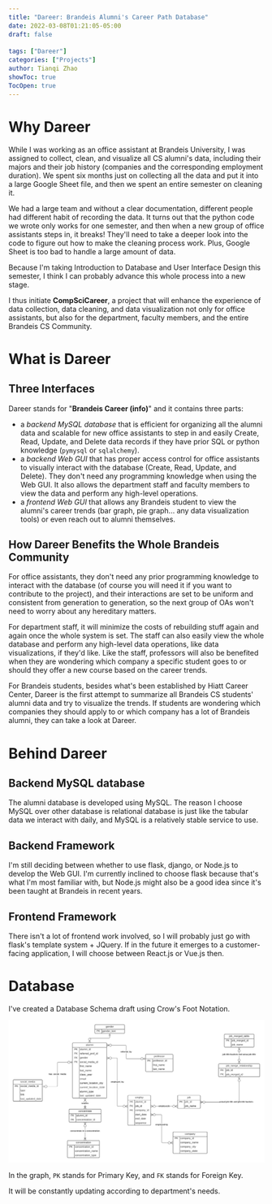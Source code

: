```yaml
---
title: "Dareer: Brandeis Alumni's Career Path Database"
date: 2022-03-08T01:21:05-05:00
draft: false

tags: ["Dareer"]
categories: ["Projects"]
author: Tianqi Zhao
showToc: true
TocOpen: true
---
```


# Why Dareer

While I was working as an office assistant at Brandeis University, I was assigned to collect, clean, and visualize all CS alumni's data, including their majors and their job history (companies and the corresponding employment duration). We spent six months just on collecting all the data and put it into a large Google Sheet file, and then we spent an entire semester on cleaning it. 

We had a large team and without a clear documentation, different people had different habit of recording the data. It turns out that the python code we wrote only works for one semester, and then when a new group of office assistants steps in, it breaks! They'll need to take a deeper look into the code to figure out how to make the cleaning process work. Plus, Google Sheet is too bad to handle a large amount of data.

Because I'm taking Introduction to Database and User Interface Design this semester, I think I can probably advance this whole process into a new stage.

I thus initiate **CompSciCareer**, a project that will enhance the experience of data collection, data cleaning, and data visualization not only for office assistants, but also for the department, faculty members, and the entire Brandeis CS Community.

# What is Dareer

## Three Interfaces

Dareer stands for "**Brandeis Career (info)**" and it contains three parts: 

- a *backend MySQL database* that is efficient for organizing all the alumni data and scalable for new office assistants to step in and easily Create, Read, Update, and Delete data records if they have prior SQL or python knowledge (`pymysql` or `sqlalchemy`).
- a *backend Web GUI* that has proper access control for office assistants to visually interact with the database (Create, Read, Update, and Delete). They don't need any programming knowledge when using the Web GUI. It also allows the department staff and faculty members to view the data and perform any high-level operations.
- a *frontend Web GUI* that allows any Brandeis student to view the alumni's career trends (bar graph, pie graph... any data visualization tools) or even reach out to alumni themselves.

## How Dareer Benefits the Whole Brandeis Community

For office assistants, they don't need any prior programming knowledge to interact with the database (of course you will need it if you want to contribute to the project), and their interactions are set to be uniform and consistent from generation to generation, so the next group of OAs won't need to worry about any hereditary matters.

For department staff, it will minimize the costs of rebuilding stuff again and again once the whole system is set. The staff can also easily view the whole database and perform any high-level data operations, like data visualizations, if they'd like. Like the staff, professors will also be benefited when they are wondering which company a specific student goes to or should they offer a new course based on the career trends.

For Brandeis students, besides what's been established by Hiatt Career Center, Dareer is the first attempt to summarize all Brandeis CS students' alumni data and try to visualize the trends. If students are wondering which companies they should apply to or which company has a lot of Brandeis alumni, they can take a look at Dareer.

# Behind Dareer

## Backend MySQL database

The alumni database is developed using MySQL. The reason I choose MySQL over other database is relational database is just like the tabular data we interact with daily, and MySQL is a relatively stable service to use.

## Backend Framework

I'm still deciding between whether to use flask, django, or Node.js to develop the Web GUI. I'm currently inclined to choose flask because that's what I'm most familiar with, but Node.js might also be a good idea since it's been taught at Brandeis in recent years.

## Frontend Framework

There isn't a lot of frontend work involved, so I will probably just go with flask's template system + JQuery. If in the future it emerges to a customer-facing application, I will choose between React.js or Vue.js then.

# Database

I've created a Database Schema draft using Crow's Foot Notation.

![Database Schema Draft](../../img/db-design.png)

In the graph, `PK` stands for Primary Key, and `FK` stands for Foreign Key.

It will be constantly updating according to department's needs.
